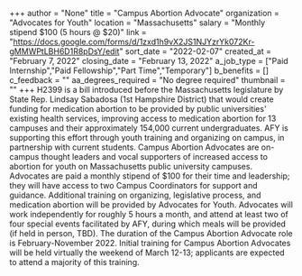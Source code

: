 +++
author = "None"
title = "Campus Abortion Advocate"
organization = "Advocates for Youth"
location = "Massachusetts"
salary = "Monthly stipend $100 (5 hours @ $20)"
link = "https://docs.google.com/forms/d/1zxd1h9vX2JS1NJYzrYk072Kr-gMMWPtLBH6D1R8pDsY/edit"
sort_date = "2022-02-07"
created_at = "February 7, 2022"
closing_date = "February 13, 2022"
a_job_type = ["Paid Internship","Paid Fellowship","Part Time","Temporary"]
b_benefits = []
c_feedback = ""
aa_degrees_required = "No degree required"
thumbnail = ""
+++
H2399 is a bill introduced before the Massachusetts legislature by State Rep. Lindsay Sabadosa (1st Hampshire District) that would create funding for medication abortion to be provided by public universities' existing health services, improving access to medication abortion for 13 campuses and their approximately 154,000 current undergraduates. AFY is supporting this effort through youth training and organizing on campus, in partnership with current students. Campus Abortion Advocates are on-campus thought leaders and vocal supporters of increased access to abortion for youth on Massachusetts public university campuses. Advocates are paid a monthly stipend of $100 for their time and leadership; they will have access to two Campus Coordinators for support and guidance. Additional training on organizing, legislative process, and medication abortion will be provided by Advocates for Youth. Advocates will work independently for roughly 5 hours a month, and attend at least two of four special events facilitated by AFY, during which meals will be provided (if held in person, TBD). The duration of the Campus Abortion Advocate role is February-November 2022. Initial training for Campus Abortion Advocates will be held virtually the weekend of March 12-13; applicants are expected to attend a majority of this training. 